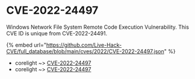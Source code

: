 # CVE-2022-24497

Windows Network File System Remote Code Execution Vulnerability. This CVE ID is unique from CVE-2022-24491.

{% embed url="https://github.com/Live-Hack-CVE/full_database/blob/main/cves/2022/CVE-2022-24497.json" %}


* corelight ~> [CVE-2022-24497](https://www.alice-snow.ru/2022/database/cve-2022-24497/cve-2022-24497-corelight)
* corelight ~> [CVE-2022-24497](https://www.alice-snow.ru/2022/database/cve-2022-24497/cve-2022-24497-corelight)